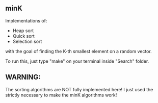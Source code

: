 ## minK

Implementations of:

- Heap sort
- Quick sort
- Selection sort

with the goal of finding the K-th smallest element on a random vector.

To run this, just type "make" on your terminal inside "Search" folder.

## WARNING: ##

The sorting algorithms are NOT fully implemented here! I just used the strictly necessary to make the minK algorithms work! 